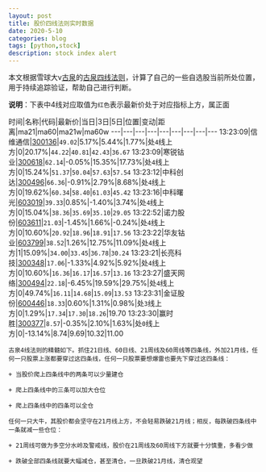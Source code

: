 ```yaml
---
layout: post
title: 股价四线法则实时数据
date: 2020-5-10
categories: blog
tags: [python,stock]
description: stock index alert
---
```



本文根据雪球大v[古泉](https://xueqiu.com/u/7148646888)的[古泉四线法则](https://xueqiu.com/7148646888/130498192)，计算了自己的一些自选股当前所处位置，用于持续追踪验证，帮助自己进行判断。

**说明**：下表中4线对应取值为`红色`表示最新价处于对应指标上方，属正面

时间|名称|代码|最新价|当日|3日|5日|位置|变动|距离|ma21|ma60|ma21w|ma60w
---|---|---|---|---|---|---|---|---
13:23:09|信维通信|[300136](https://xueqiu.com/S/SZ300136)|`49.02`|5.17%|5.44%|1.77%|处`4`线上方|0|20.17%|`44.22`|`40.81`|`42.43`|`36.67`
13:23:09|寒锐钴业|[300618](https://xueqiu.com/S/SZ300618)|`62.14`|-0.05%|15.35%|17.73%|处`4`线上方|0|15.24%|`51.37`|`50.04`|`57.63`|`57.54`
13:23:12|中科创达|[300496](https://xueqiu.com/S/SZ300496)|`66.36`|-0.91%|2.79%|8.68%|处`4`线上方|0|19.62%|`60.34`|`58.40`|`61.03`|`45.42`
13:23:16|中科曙光|[603019](https://xueqiu.com/S/SH603019)|`39.33`|0.85%|-1.40%|3.74%|处`4`线上方|0|15.04%|`38.36`|`35.69`|`35.10`|`29.05`
13:22:52|诺力股份|[603611](https://xueqiu.com/S/SH603611)|`21.03`|-1.45%|1.66%|-0.24%|处`4`线上方|0|10.60%|`20.92`|`18.96`|`18.91`|`17.56`
13:23:22|华友钴业|[603799](https://xueqiu.com/S/SH603799)|`38.52`|1.26%|12.75%|11.09%|处`4`线上方|1|15.09%|`34.00`|`33.45`|`36.78`|`30.24`
13:23:21|长亮科技|[300348](https://xueqiu.com/S/SZ300348)|`17.06`|-1.33%|4.92%|5.92%|处`4`线上方|0|10.60%|`16.36`|`16.17`|`16.57`|`13.16`
13:23:27|盛天网络|[300494](https://xueqiu.com/S/SZ300494)|`22.18`|-6.45%|19.59%|29.75%|处`4`线上方|0|49.74%|`16.11`|`14.68`|`15.09`|`13.53`
13:23:31|金证股份|[600446](https://xueqiu.com/S/SH600446)|`18.33`|0.60%|1.31%|0.98%|处`3`线上方|0|1.29%|`17.34`|`17.30`|`18.26`|19.70
13:23:30|赢时胜|[300377](https://xueqiu.com/S/SZ300377)|`8.57`|-0.35%|2.10%|1.63%|处`0`线上方|0|-13.14%|8.74|9.69|10.32|11.00

```
古泉4线法则的精髓如下。抓住21日线、60日线、21周线及60周线等四条线，外加21月线，任何一只股票上涨都要穿过这四条线，任何一只股票要想爆雷也要先下穿过这四条线：

+ 当股价爬上四条线中的两条可以少量建仓

+ 爬上四条线中的三条可以加大仓位

+ 爬上四条线中的四条可以全仓

任何一只大牛，其股价都会坚守在21月线上方，不会轻易跌破21月线；相反，每跌破四条线中一条就减一些仓位：

+ 21周线可做为多空分水岭及警戒线，股价在21周线及60周线下方就要十分慎重，多看少做

+ 跌破全部四条线就要大幅减仓，甚至清仓，一旦跌破21月线，清仓观望
```